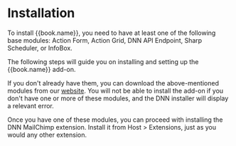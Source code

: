 # Installation

To install {{book.name}}, you need to have at least one of the following base modules: Action Form, Action Grid, DNN API Endpoint, Sharp Scheduler, or InfoBox.

The following steps will guide you on installing and setting up the {{book.name}} add-on. 

If you don't already have them, you can download the above-mentioned modules from our [website](http://www.dnnsharp.com/). You will not be able to install the add-on if you don't have one or more of these modules, and the DNN installer will display a relevant error.

Once you have one of these modules, you can proceed with installing the DNN MailChimp extension. Install it from Host > Extensions, just as you would any other extension.